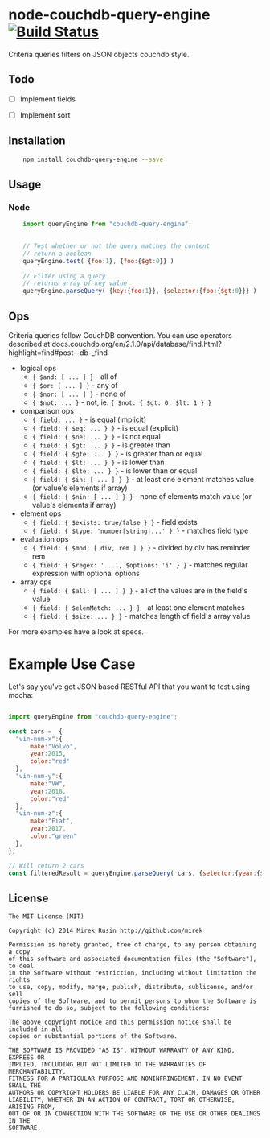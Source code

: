 
# node-couchdb-query-engine [![Build Status](https://travis-ci.org/wearetheledger/node-couchdb-query-engine.svg?branch=master)](https://travis-ci.org/wearetheledger/node-couchdb-query-engine)

Criteria queries filters on JSON objects couchdb style.

## Todo
- [ ] Implement fields
- [ ] Implement sort


## Installation
```bash
    npm install couchdb-query-engine --save
```

## Usage

### Node
```javascript
    import queryEngine from "couchdb-query-engine";

    
    // Test whether or not the query matches the content
    // return a boolean
    queryEngine.test( {foo:1}, {foo:{$gt:0}} )
    
    // Filter using a query
    // returns array of key value
    queryEngine.parseQuery( {key:{foo:1}}, {selector:{foo:{$gt:0}}} )
```

## Ops

Criteria queries follow CouchDB convention. You can use operators described at docs.couchdb.org/en/2.1.0/api/database/find.html?highlight=find#post--db-_find

* logical ops
  * `{ $and: [ ... ] }` - all of
  * `{ $or: [ ... ] }` - any of
  * `{ $nor: [ ... ] }` - none of
  * `{ $not: ... }` - not, ie. `{ $not: { $gt: 0, $lt: 1 } }`
* comparison ops
  * `{ field: ... }` - is equal (implicit)
  * `{ field: { $eq: ... } }` - is equal (explicit)
  * `{ field: { $ne: ... } }` - is not equal
  * `{ field: { $gt: ... } }` - is greater than
  * `{ field: { $gte: ... } }` - is greater than or equal
  * `{ field: { $lt: ... } }` - is lower than
  * `{ field: { $lte: ... } }` - is lower than or equal
  * `{ field: { $in: [ ... ] } }` - at least one element matches value (or value's elements if array)
  * `{ field: { $nin: [ ... ] } }` - none of elements match value (or value's elements if array)
* element ops
  * `{ field: { $exists: true/false } }` - field exists
  * `{ field: { $type: 'number|string|...' } }` - matches field type
* evaluation ops
  * `{ field: { $mod: [ div, rem ] } }` - divided by div has reminder rem
  * `{ field: { $regex: '...', $options: 'i' } }` - matches regular expression with optional options
* array ops
  * `{ field: { $all: [ ... ] } }` - all of the values are in the field's value
  * `{ field: { $elemMatch: ... } }` - at least one element matches
  * `{ field: { $size: ... } }` - matches length of field's array value

For more examples have a look at specs.

# Example Use Case

Let's say you've got JSON based RESTful API that you want to test using mocha:
```javascript

import queryEngine from "couchdb-query-engine";

const cars =  {
  "vin-num-x":{
      make:"Volvo",
      year:2015,
      color:"red"
  }, 
  "vin-num-y":{
      make:"VW",
      year:2018,
      color:"red"
  }, 
  "vin-num-z":{
      make:"Fiat",
      year:2017,
      color:"green"
  }, 
};

// Will return 2 cars
const filteredResult = queryEngine.parseQuery( cars, {selector:{year:{$gt:2016}}} )
```

## License

    The MIT License (MIT)

    Copyright (c) 2014 Mirek Rusin http://github.com/mirek

    Permission is hereby granted, free of charge, to any person obtaining a copy
    of this software and associated documentation files (the "Software"), to deal
    in the Software without restriction, including without limitation the rights
    to use, copy, modify, merge, publish, distribute, sublicense, and/or sell
    copies of the Software, and to permit persons to whom the Software is
    furnished to do so, subject to the following conditions:

    The above copyright notice and this permission notice shall be included in all
    copies or substantial portions of the Software.

    THE SOFTWARE IS PROVIDED "AS IS", WITHOUT WARRANTY OF ANY KIND, EXPRESS OR
    IMPLIED, INCLUDING BUT NOT LIMITED TO THE WARRANTIES OF MERCHANTABILITY,
    FITNESS FOR A PARTICULAR PURPOSE AND NONINFRINGEMENT. IN NO EVENT SHALL THE
    AUTHORS OR COPYRIGHT HOLDERS BE LIABLE FOR ANY CLAIM, DAMAGES OR OTHER
    LIABILITY, WHETHER IN AN ACTION OF CONTRACT, TORT OR OTHERWISE, ARISING FROM,
    OUT OF OR IN CONNECTION WITH THE SOFTWARE OR THE USE OR OTHER DEALINGS IN THE
    SOFTWARE.
